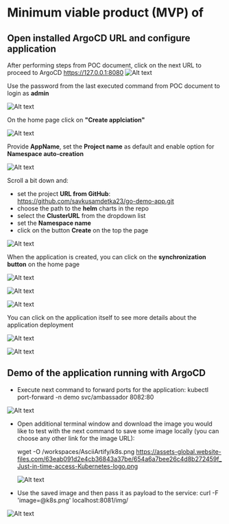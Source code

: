 #	Minimum viable product (MVP) of 
  
  
## Open installed ArgoCD URL and configure application
After performing steps from POC document, click on the next URL to proceed to ArgoCD https://127.0.0.1:8080
![Alt text](image.png)

Use the password from the last executed command from POC document to login as **admin**

![Alt text](image-1.png)

On the home page click on **"Create applciation"**

![Alt text](image-2.png)

 Provide **AppName**, set the **Project name** as default and enable option for **Namespace auto-creation**

![Alt text](image-3.png)

  Scroll a bit down and:
  - set the project **URL from GitHub**: https://github.com/savkusamdetka23/go-demo-app.git
  - choose the path to the **helm** charts in the repo
  - select the **ClusterURL** from the dropdown list
  - set the **Namespace name**
  - click on the button **Create** on the top the page 

![Alt text](image-4.png)

When the application is created, you can click on the **synchronization button** on the home page  

![Alt text](image-5.png)

![Alt text](image-6.png)

![Alt text](image-7.png)

  You can click on the application itself to see more details about the application deployment
 
![Alt text](image-8.png)

![Alt text](image-9.png)

## Demo of the application running with ArgoCD
- Execute next command to forward ports for the application:
  kubectl port-forward -n demo svc/ambassador 8082:80

![Alt text](image-10.png)

- Open additional terminal window and download the image you would like to test with the next command to save some image locally (you can choose any other link for the image URL):

  wget -O /workspaces/AsciiArtify/k8s.png https://assets-global.website-files.com/63eab091d2e4cb36843a37be/654a6a7bee26c4d8b272459f_Just-in-time-access-Kubernetes-logo.png

  ![Alt text](image-11.png)

- Use the saved image and then pass it as payload to the service:
  curl -F 'image=@k8s.png' localhost:8081/img/

![Alt text](image-12.png)


